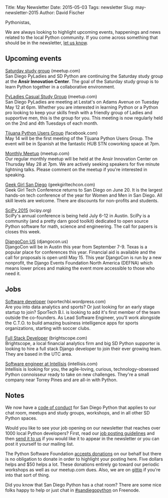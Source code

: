 Title: May Newsletter
Date: 2015-05-03
Tags: newsletter
Slug: may-newsletter-2015
Author: David Fischer


Pythonistas,

We are always looking to highlight upcoming events, happenings and news related to the local Python community. If you come across something that should be in the newsletter, [let us know][].

[let us know]: mailto:sandiegopython-organizers@googlegroups.com


Upcoming events
---------------


[Saturday study group][saturday-meetup] (meetup.com) <br />
San Diego PyLadies and SD Python are continuing the Saturday study group
at the **Ansir Innovation Center**. The goal of the Saturday study group is to
learn Python together in a collaborative environment.

[saturday-meetup]: http://www.meetup.com/pythonsd/events/221953664/


[PyLadies Casual Study Group][] (meetup.com) <br />
San Diego PyLadies are meeting at Lestat's on Adams Avenue on Tuesday May 12
at 6pm. Whether you are interested in learning Python or a Python pro looking
to keep your skills fresh with a friendly group of Ladies and supportive men,
this is the group for you. This meeting is now regularly held on the 2nd and
4th Tuesdays of each month.

[PyLadies Casual Study Group]: http://www.meetup.com/sd-pyladies/events/222165575/


[Tijuana Python Users Group][] (facebook.com) <br />
May 14 will be the first meeting of the Tijuana Python Users Group. The event
will be in Spanish at the fantastic HUB STN coworking space at 7pm.

[Tijuana Python Users Group]: https://www.facebook.com/events/1620616498151586/


[Monthly Meetup][] (meetup.com) <br />
Our regular monthly meetup will be held at the Ansir Innovation Center on
Thursday May 28 at 7pm. We are actively seeking speakers for five minute lightning
talks. Please comment on the meetup if you're interested in speaking.

[Monthly Meetup]: http://www.meetup.com/pythonsd/events/220848358/


[Geek Girl San Diego][] (geekgirltechcon.com) <br />
Geek Girl Tech Conference returns to San Diego on June 20. It is the largest
hands-on tech conference of the year for Women and Men in San Diego. All skill
levels are welcome. There are discounts for non-profits and students.

[Geek Girl San Diego]: http://sandiego.geekgirltechcon.com/


[SciPy 2015][] (scipy.org) <br />
SciPy's annual conference is being held July 6-12 in Austin. SciPy is a
community (and a pretty darn good toolkit) dedicated to open source Python
software for math, science and engineering. The call for papers is closes
this week.

[SciPy 2015]: http://www.scipy2015.scipy.org/


[DjangoCon US][] (djangocon.us) <br />
DjangoCon will be in Austin this year from September 7-9. Texas is a popular
place for conferences this year. Financial aid is available and the call for
proposals is open until May 15. This year DjangoCon is run by a new nonprofit,
the Django Events Foundation North America (DEFNA) which means lower prices and
making the event more accessible to those who need it.

[DjangoCon US]: https://2015.djangocon.us/


Jobs
----

[Software developer][] (sportechbi.wordpress.com) <br />
Are you into data analytics and sports? Or just looking for an early stage
startup to join? SporTech B.I. is looking to add it's first member of the
team outside the co-founders.  As Lead Software Engineer, you'll work
alongside the C.T.O. to build amazing business intelligence apps for sports
organizations, starting with soccer clubs.

[Software developer]: https://sportechbi.wordpress.com/job-opportunities/


[Full Stack Developer][full-stack-dev] (brightscope.com) <br />
Brightscope, a local financial analytics firm and big SD Python supporter is
looking to hire a full stack Django developer to join their ever growing team.
They are based in the UTC area.

[full-stack-dev]: http://www.brightscope.com/about/careers/#job_Software_Engineer


[Software engineer at Intellisis][software-engineer] (intellisis.com) <br />
Intellisis is looking for you, the agile-loving, curious, technology-obsessed
Python connoisseur ready to take on new challenges. They're a small company
near Torrey Pines and are all-in with Python.

[software-engineer]: http://www.intellisis.com/#career-wrapper


Notes
-----

We now have a [code of conduct][] for San Diego Python that applies to our
chat room, meetups and study groups, workshops, and in all other SD Python
spaces.

[code of conduct]: http://pythonsd.org/pages/code-of-conduct.html

Would you like to see your job opening on our newsletter that reaches over
1000 local Python developers? First, read our
[job posting guidelines][job-guidelines] and then [send it to us][send-it]
if you would like it to appear in the newsletter or you can post it
yourself to our mailing list.

The Python Software Foundation [accepts donations][accepts-donations] on our
behalf but there is no obligation to donate in order to highlight your
posting here. Five dollars helps and $50 helps a lot. These donations entirely
go toward our periodic workshops as well as our meetup.com dues.
Also, we are on [gittip][] if you're into that sort of thing.

[send-it]: mailto:sandiegopython-organizers@googlegroups.com
[job-guidelines]: http://pythonsd.org/pages/job-posting-guidelines.html
[accepts-donations]: https://psfmember.org/civicrm/contribute/transact?reset=1&id=9
[gittip]: https://www.gittip.com/sandiegopython/


Did you know that San Diego Python has a chat room? There are some nice
folks happy to help or just chat in [#sandiegopython][irc] on Freenode.

[irc]: http://pythonsd.org/pages/chat-room.html



